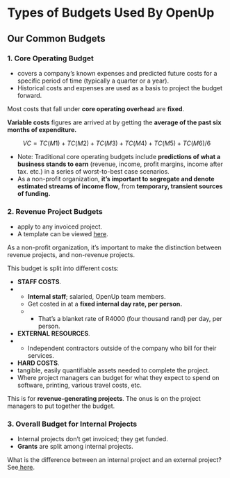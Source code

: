# Types of Budgets Used By OpenUp

## Our Common Budgets

### **1. Core Operating Budget**

* covers a company’s known expenses and predicted future costs for a specific period of time \(typically a quarter or a year\).
* Historical costs and expenses are used as a basis to project the budget forward. 

Most costs that fall under **core operating overhead** are **fixed**. 

**Variable costs** figures are arrived at by getting the **average of the past six months of expenditure.** 

$$VC=TC(M1)+TC(M2)+TC(M3)+TC(M4)+TC(M5)+TC(M6)/6$$   


* Note: Traditional core operating budgets include **predictions of what a business stands to earn** \(revenue, income, profit margins, income after tax. etc.\) in a series of worst-to-best case scenarios. 
* As a non-profit organization, **it’s important to segregate and denote estimated streams of income flow**, from **temporary, transient sources of funding.**

### **2. Revenue Project Budgets**

* apply to any invoiced project. 
* A template can be viewed [here](https://docs.google.com/spreadsheets/d/1mnkaWTnviVv-5ZrqplAD2w75Ou3xbOk0MwPb6C3UBFs/edit#gid=0).

As a non-profit organization, it’s important to make the distinction between revenue projects, and non-revenue projects. 

This budget is split into different costs:

* **STAFF COSTS**. 
* * **Internal staff**; salaried, OpenUp team members. 
  * Get costed in at a **fixed internal day rate, per person.** 
  * * That’s a blanket rate of R4000 \(four thousand rand\) per day, per person.
* **EXTERNAL RESOURCES**. 
* * Independent contractors outside of the company who bill for their services. 
* **HARD COSTS**. 
* tangible, easily quantifiable assets needed to complete the project.
* Where project managers can budget for what they expect to spend on software, printing, various travel costs, etc. 

This is for **revenue-generating projects**. The onus is on the project managers to put together the budget. 

### **3. Overall Budget for Internal Projects**

* Internal projects don’t get invoiced; they get funded. 
* **Grants** are split among internal projects. 



What is the difference between an internal project and an external project?  See[ here](../../projects/pre-project/defining-project-parameters-and-limitations.md#internal-vs-external-projects-whats-the-difference).  


